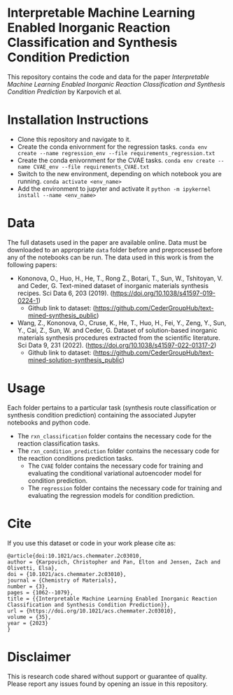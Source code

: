# Interpretable Machine Learning Enabled Inorganic Reaction Classification and Synthesis Condition Prediction
This repository contains the code and data for the paper *Interpretable Machine Learning Enabled Inorganic Reaction Classification and Synthesis Condition Prediction* by Karpovich et al.

# Installation Instructions
- Clone this repository and navigate to it. 
- Create the conda enivornment for the regression tasks. `conda env create --name regression_env --file requirements_regression.txt`
- Create the conda enivornment for the CVAE tasks. `conda env create --name CVAE_env --file requirements_CVAE.txt`
- Switch to the new environment, depending on which notebook you are running. `conda activate <env_name>`
- Add the environment to jupyter and activate it `python -m ipykernel install --name <env_name>`

# Data
The full datasets used in the paper are available online. Data must be downloaded to an appropriate `data` folder before and preprocessed before any of the notebooks can be run. The data used in this work is from the following papers:
- Kononova, O., Huo, H., He, T., Rong Z., Botari, T., Sun, W., Tshitoyan, V. and Ceder, G. Text-mined dataset of inorganic materials synthesis recipes. Sci Data 6, 203 (2019). (https://doi.org/10.1038/s41597-019-0224-1)
  - Github link to dataset: (https://github.com/CederGroupHub/text-mined-synthesis_public)
- Wang, Z., Kononova, O., Cruse, K., He, T., Huo, H., Fei, Y., Zeng, Y., Sun, Y., Cai, Z., Sun, W. and Ceder, G. Dataset of solution-based inorganic materials synthesis procedures extracted from the scientific literature. Sci Data 9, 231 (2022). (https://doi.org/10.1038/s41597-022-01317-2)
  - Github link to dataset: (https://github.com/CederGroupHub/text-mined-solution-synthesis_public)

# Usage
Each folder pertains to a particular task (synthesis route classification or synthesis condition prediction) containing the associated Jupyter notebooks and python code.
- The `rxn_classification` folder contains the necessary code for the reaction classification tasks.
- The `rxn_condition_prediction` folder contains the necessary code for the reaction conditions prediction tasks.
  - The `CVAE` folder contains the necessary code for training and evaluating the conditional variational autoencoder model for condition prediction.
  - The `regression` folder contains the necessary code for training and evaluating the regression models for condition prediction.

# Cite
If you use this dataset or code in your work please cite as:
```
@article{doi:10.1021/acs.chemmater.2c03010,
author = {Karpovich, Christopher and Pan, Elton and Jensen, Zach and Olivetti, Elsa},
doi = {10.1021/acs.chemmater.2c03010},
journal = {Chemistry of Materials},
number = {3},
pages = {1062--1079},
title = {{Interpretable Machine Learning Enabled Inorganic Reaction Classification and Synthesis Condition Prediction}},
url = {https://doi.org/10.1021/acs.chemmater.2c03010},
volume = {35},
year = {2023}
}
```

# Disclaimer
This is research code shared without support or guarantee of quality. Please report any issues found by opening an issue in this repository. 

